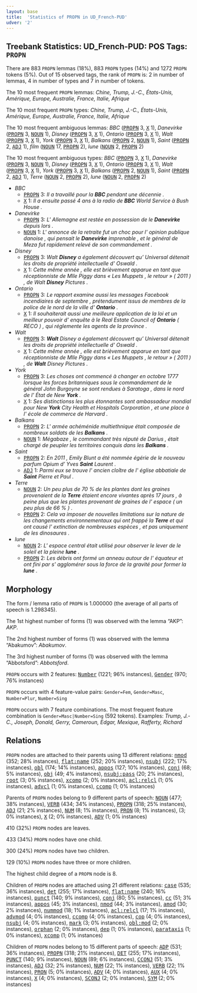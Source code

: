 ```yaml
---
layout: base
title:  'Statistics of PROPN in UD_French-PUD'
udver: '2'
---
```


## Treebank Statistics: UD_French-PUD: POS Tags: `PROPN`

There are 883 `PROPN` lemmas (18%), 883 `PROPN` types (14%) and 1272 `PROPN` tokens (5%).
Out of 15 observed tags, the rank of `PROPN` is: 2 in number of lemmas, 4 in number of types and 7 in number of tokens.

The 10 most frequent `PROPN` lemmas: <em>Chine, Trump, J.-C., États-Unis, Amérique, Europe, Australie, France, Italie, Afrique</em>

The 10 most frequent `PROPN` types:  <em>Chine, Trump, J.-C., États-Unis, Amérique, Europe, Australie, France, Italie, Afrique</em>

The 10 most frequent ambiguous lemmas: <em>BBC</em> (<tt><a href="fr_pud-pos-PROPN.html">PROPN</a></tt> 3, <tt><a href="fr_pud-pos-X.html">X</a></tt> 1), <em>Danevirke</em> (<tt><a href="fr_pud-pos-PROPN.html">PROPN</a></tt> 3, <tt><a href="fr_pud-pos-NOUN.html">NOUN</a></tt> 1), <em>Disney</em> (<tt><a href="fr_pud-pos-PROPN.html">PROPN</a></tt> 3, <tt><a href="fr_pud-pos-X.html">X</a></tt> 1), <em>Ontario</em> (<tt><a href="fr_pud-pos-PROPN.html">PROPN</a></tt> 3, <tt><a href="fr_pud-pos-X.html">X</a></tt> 1), <em>Walt</em> (<tt><a href="fr_pud-pos-PROPN.html">PROPN</a></tt> 3, <tt><a href="fr_pud-pos-X.html">X</a></tt> 1), <em>York</em> (<tt><a href="fr_pud-pos-PROPN.html">PROPN</a></tt> 3, <tt><a href="fr_pud-pos-X.html">X</a></tt> 1), <em>Balkans</em> (<tt><a href="fr_pud-pos-PROPN.html">PROPN</a></tt> 2, <tt><a href="fr_pud-pos-NOUN.html">NOUN</a></tt> 1), <em>Saint</em> (<tt><a href="fr_pud-pos-PROPN.html">PROPN</a></tt> 2, <tt><a href="fr_pud-pos-ADJ.html">ADJ</a></tt> 1), <em>film</em> (<tt><a href="fr_pud-pos-NOUN.html">NOUN</a></tt> 17, <tt><a href="fr_pud-pos-PROPN.html">PROPN</a></tt> 2), <em>lune</em> (<tt><a href="fr_pud-pos-NOUN.html">NOUN</a></tt> 2, <tt><a href="fr_pud-pos-PROPN.html">PROPN</a></tt> 2)

The 10 most frequent ambiguous types:  <em>BBC</em> (<tt><a href="fr_pud-pos-PROPN.html">PROPN</a></tt> 3, <tt><a href="fr_pud-pos-X.html">X</a></tt> 1), <em>Danevirke</em> (<tt><a href="fr_pud-pos-PROPN.html">PROPN</a></tt> 3, <tt><a href="fr_pud-pos-NOUN.html">NOUN</a></tt> 1), <em>Disney</em> (<tt><a href="fr_pud-pos-PROPN.html">PROPN</a></tt> 3, <tt><a href="fr_pud-pos-X.html">X</a></tt> 1), <em>Ontario</em> (<tt><a href="fr_pud-pos-PROPN.html">PROPN</a></tt> 3, <tt><a href="fr_pud-pos-X.html">X</a></tt> 1), <em>Walt</em> (<tt><a href="fr_pud-pos-PROPN.html">PROPN</a></tt> 3, <tt><a href="fr_pud-pos-X.html">X</a></tt> 1), <em>York</em> (<tt><a href="fr_pud-pos-PROPN.html">PROPN</a></tt> 3, <tt><a href="fr_pud-pos-X.html">X</a></tt> 1), <em>Balkans</em> (<tt><a href="fr_pud-pos-PROPN.html">PROPN</a></tt> 2, <tt><a href="fr_pud-pos-NOUN.html">NOUN</a></tt> 1), <em>Saint</em> (<tt><a href="fr_pud-pos-PROPN.html">PROPN</a></tt> 2, <tt><a href="fr_pud-pos-ADJ.html">ADJ</a></tt> 1), <em>Terre</em> (<tt><a href="fr_pud-pos-NOUN.html">NOUN</a></tt> 2, <tt><a href="fr_pud-pos-PROPN.html">PROPN</a></tt> 2), <em>lune</em> (<tt><a href="fr_pud-pos-NOUN.html">NOUN</a></tt> 2, <tt><a href="fr_pud-pos-PROPN.html">PROPN</a></tt> 2)


* <em>BBC</em>
  * <tt><a href="fr_pud-pos-PROPN.html">PROPN</a></tt> 3: <em>Il a travaillé pour la <b>BBC</b> pendant une décennie .</em>
  * <tt><a href="fr_pud-pos-X.html">X</a></tt> 1: <em>Il a ensuite passé 4 ans à la radio de <b>BBC</b> World Service à Bush House .</em>
* <em>Danevirke</em>
  * <tt><a href="fr_pud-pos-PROPN.html">PROPN</a></tt> 3: <em>L' Allemagne est restée en possession de le <b>Danevirke</b> depuis lors .</em>
  * <tt><a href="fr_pud-pos-NOUN.html">NOUN</a></tt> 1: <em>L' annonce de la retraite fut un choc pour l' opinion publique danoise , qui pensait le <b>Danevirke</b> imprenable , et le général de Meza fut rapidement relevé de son commandement .</em>
* <em>Disney</em>
  * <tt><a href="fr_pud-pos-PROPN.html">PROPN</a></tt> 3: <em>Walt <b>Disney</b> a également découvert qu’ Universal détenait les droits de propriété intellectuelle d' Oswald .</em>
  * <tt><a href="fr_pud-pos-X.html">X</a></tt> 1: <em>Cette même année , elle est brièvement apparue en tant que réceptionniste de Mlle Piggy dans « Les Muppets , le retour » ( 2011 ) , de Walt <b>Disney</b> Pictures .</em>
* <em>Ontario</em>
  * <tt><a href="fr_pud-pos-PROPN.html">PROPN</a></tt> 3: <em>Le rapport examine aussi les messages Facebook incendiaires de septembre , prétendument issus de membres de la police de le nord de la ville d' <b>Ontario</b> .</em>
  * <tt><a href="fr_pud-pos-X.html">X</a></tt> 1: <em>Il souhaiterait aussi une meilleure application de la loi et un meilleur pouvoir d' enquête à le Real Estate Council of <b>Ontario</b> ( RECO ) , qui réglemente les agents de la province .</em>
* <em>Walt</em>
  * <tt><a href="fr_pud-pos-PROPN.html">PROPN</a></tt> 3: <em><b>Walt</b> Disney a également découvert qu’ Universal détenait les droits de propriété intellectuelle d' Oswald .</em>
  * <tt><a href="fr_pud-pos-X.html">X</a></tt> 1: <em>Cette même année , elle est brièvement apparue en tant que réceptionniste de Mlle Piggy dans « Les Muppets , le retour » ( 2011 ) , de <b>Walt</b> Disney Pictures .</em>
* <em>York</em>
  * <tt><a href="fr_pud-pos-PROPN.html">PROPN</a></tt> 3: <em>Les choses ont commencé à changer en octobre 1777 lorsque les forces britanniques sous le commandement de le général John Burgoyne se sont rendues à Saratoga , dans le nord de l' État de New <b>York</b> .</em>
  * <tt><a href="fr_pud-pos-X.html">X</a></tt> 1: <em>Ses distinctionss les plus étonnantes sont ambassadeur mondial pour New <b>York</b> City Health et Hospitals Corporation , et une place à l' école de commerce de Harvard .</em>
* <em>Balkans</em>
  * <tt><a href="fr_pud-pos-PROPN.html">PROPN</a></tt> 2: <em>L' armée achéménide multiethnique était composée de nombreux soldats de les <b>Balkans</b> .</em>
  * <tt><a href="fr_pud-pos-NOUN.html">NOUN</a></tt> 1: <em>Mégabaze , le commandant très réputé de Darius , était chargé de peupler les territoires conquis dans les <b>Balkans</b> .</em>
* <em>Saint</em>
  * <tt><a href="fr_pud-pos-PROPN.html">PROPN</a></tt> 2: <em>En 2011 , Emily Blunt a été nommée égérie de le nouveau parfum Opium d’ Yves <b>Saint</b> Laurent .</em>
  * <tt><a href="fr_pud-pos-ADJ.html">ADJ</a></tt> 1: <em>Parmi eux se trouve l' ancien cloître de l' église abbatiale de <b>Saint</b> Pierre et Paul .</em>
* <em>Terre</em>
  * <tt><a href="fr_pud-pos-NOUN.html">NOUN</a></tt> 2: <em>Un peu plus de 70 % de les plantes dont les graines provenaient de la <b>Terre</b> étaient encore vivantes après 17 jours , à peine plus que les plantes provenant de graines de l' espace ( un peu plus de 66 % ) .</em>
  * <tt><a href="fr_pud-pos-PROPN.html">PROPN</a></tt> 2: <em>Cela va imposer de nouvelles limitations sur la nature de les changements environnementaux qui ont frappé la <b>Terre</b> et qui ont causé l' extinction de nombreuses espèces , et pas uniquement de les dinosaures .</em>
* <em>lune</em>
  * <tt><a href="fr_pud-pos-NOUN.html">NOUN</a></tt> 2: <em>L' espace central était utilisé pour observer le lever de le soleil et la pleine <b>lune</b> .</em>
  * <tt><a href="fr_pud-pos-PROPN.html">PROPN</a></tt> 2: <em>Les débris ont formé un anneau autour de l' équateur et ont fini par s' agglomérer sous la force de la gravité pour former la <b>lune</b> .</em>

## Morphology

The form / lemma ratio of `PROPN` is 1.000000 (the average of all parts of speech is 1.298345).

The 1st highest number of forms (1) was observed with the lemma “AKP”: <em>AKP</em>.

The 2nd highest number of forms (1) was observed with the lemma “Abakumov”: <em>Abakumov</em>.

The 3rd highest number of forms (1) was observed with the lemma “Abbotsford”: <em>Abbotsford</em>.

`PROPN` occurs with 2 features: <tt><a href="fr_pud-feat-Number.html">Number</a></tt> (1221; 96% instances), <tt><a href="fr_pud-feat-Gender.html">Gender</a></tt> (970; 76% instances)

`PROPN` occurs with 4 feature-value pairs: `Gender=Fem`, `Gender=Masc`, `Number=Plur`, `Number=Sing`

`PROPN` occurs with 7 feature combinations.
The most frequent feature combination is `Gender=Masc|Number=Sing` (592 tokens).
Examples: <em>Trump, J.-C., Joseph, Donald, Gerry, Cameroun, Edgar, Mexique, Rafferty, Richard</em>


## Relations

`PROPN` nodes are attached to their parents using 13 different relations: <tt><a href="fr_pud-dep-nmod.html">nmod</a></tt> (352; 28% instances), <tt><a href="fr_pud-dep-flat-name.html">flat:name</a></tt> (252; 20% instances), <tt><a href="fr_pud-dep-nsubj.html">nsubj</a></tt> (222; 17% instances), <tt><a href="fr_pud-dep-obl.html">obl</a></tt> (174; 14% instances), <tt><a href="fr_pud-dep-appos.html">appos</a></tt> (127; 10% instances), <tt><a href="fr_pud-dep-conj.html">conj</a></tt> (68; 5% instances), <tt><a href="fr_pud-dep-obj.html">obj</a></tt> (49; 4% instances), <tt><a href="fr_pud-dep-nsubj-pass.html">nsubj:pass</a></tt> (20; 2% instances), <tt><a href="fr_pud-dep-root.html">root</a></tt> (3; 0% instances), <tt><a href="fr_pud-dep-xcomp.html">xcomp</a></tt> (2; 0% instances), <tt><a href="fr_pud-dep-acl-relcl.html">acl:relcl</a></tt> (1; 0% instances), <tt><a href="fr_pud-dep-advcl.html">advcl</a></tt> (1; 0% instances), <tt><a href="fr_pud-dep-ccomp.html">ccomp</a></tt> (1; 0% instances)

Parents of `PROPN` nodes belong to 9 different parts of speech: <tt><a href="fr_pud-pos-NOUN.html">NOUN</a></tt> (477; 38% instances), <tt><a href="fr_pud-pos-VERB.html">VERB</a></tt> (434; 34% instances), <tt><a href="fr_pud-pos-PROPN.html">PROPN</a></tt> (318; 25% instances), <tt><a href="fr_pud-pos-ADJ.html">ADJ</a></tt> (21; 2% instances), <tt><a href="fr_pud-pos-NUM.html">NUM</a></tt> (8; 1% instances), <tt><a href="fr_pud-pos-PRON.html">PRON</a></tt> (8; 1% instances),  (3; 0% instances), <tt><a href="fr_pud-pos-X.html">X</a></tt> (2; 0% instances), <tt><a href="fr_pud-pos-ADV.html">ADV</a></tt> (1; 0% instances)

410 (32%) `PROPN` nodes are leaves.

433 (34%) `PROPN` nodes have one child.

300 (24%) `PROPN` nodes have two children.

129 (10%) `PROPN` nodes have three or more children.

The highest child degree of a `PROPN` node is 8.

Children of `PROPN` nodes are attached using 21 different relations: <tt><a href="fr_pud-dep-case.html">case</a></tt> (535; 36% instances), <tt><a href="fr_pud-dep-det.html">det</a></tt> (255; 17% instances), <tt><a href="fr_pud-dep-flat-name.html">flat:name</a></tt> (240; 16% instances), <tt><a href="fr_pud-dep-punct.html">punct</a></tt> (140; 9% instances), <tt><a href="fr_pud-dep-conj.html">conj</a></tt> (80; 5% instances), <tt><a href="fr_pud-dep-cc.html">cc</a></tt> (51; 3% instances), <tt><a href="fr_pud-dep-appos.html">appos</a></tt> (45; 3% instances), <tt><a href="fr_pud-dep-nmod.html">nmod</a></tt> (44; 3% instances), <tt><a href="fr_pud-dep-amod.html">amod</a></tt> (30; 2% instances), <tt><a href="fr_pud-dep-nummod.html">nummod</a></tt> (18; 1% instances), <tt><a href="fr_pud-dep-acl-relcl.html">acl:relcl</a></tt> (17; 1% instances), <tt><a href="fr_pud-dep-advmod.html">advmod</a></tt> (4; 0% instances), <tt><a href="fr_pud-dep-ccomp.html">ccomp</a></tt> (4; 0% instances), <tt><a href="fr_pud-dep-cop.html">cop</a></tt> (4; 0% instances), <tt><a href="fr_pud-dep-nsubj.html">nsubj</a></tt> (4; 0% instances), <tt><a href="fr_pud-dep-mark.html">mark</a></tt> (3; 0% instances), <tt><a href="fr_pud-dep-obl-mod.html">obl:mod</a></tt> (2; 0% instances), <tt><a href="fr_pud-dep-orphan.html">orphan</a></tt> (2; 0% instances), <tt><a href="fr_pud-dep-dep.html">dep</a></tt> (1; 0% instances), <tt><a href="fr_pud-dep-parataxis.html">parataxis</a></tt> (1; 0% instances), <tt><a href="fr_pud-dep-xcomp.html">xcomp</a></tt> (1; 0% instances)

Children of `PROPN` nodes belong to 15 different parts of speech: <tt><a href="fr_pud-pos-ADP.html">ADP</a></tt> (531; 36% instances), <tt><a href="fr_pud-pos-PROPN.html">PROPN</a></tt> (318; 21% instances), <tt><a href="fr_pud-pos-DET.html">DET</a></tt> (255; 17% instances), <tt><a href="fr_pud-pos-PUNCT.html">PUNCT</a></tt> (140; 9% instances), <tt><a href="fr_pud-pos-NOUN.html">NOUN</a></tt> (89; 6% instances), <tt><a href="fr_pud-pos-CCONJ.html">CCONJ</a></tt> (51; 3% instances), <tt><a href="fr_pud-pos-ADJ.html">ADJ</a></tt> (32; 2% instances), <tt><a href="fr_pud-pos-NUM.html">NUM</a></tt> (22; 1% instances), <tt><a href="fr_pud-pos-VERB.html">VERB</a></tt> (22; 1% instances), <tt><a href="fr_pud-pos-PRON.html">PRON</a></tt> (5; 0% instances), <tt><a href="fr_pud-pos-ADV.html">ADV</a></tt> (4; 0% instances), <tt><a href="fr_pud-pos-AUX.html">AUX</a></tt> (4; 0% instances), <tt><a href="fr_pud-pos-X.html">X</a></tt> (4; 0% instances), <tt><a href="fr_pud-pos-SCONJ.html">SCONJ</a></tt> (2; 0% instances), <tt><a href="fr_pud-pos-SYM.html">SYM</a></tt> (2; 0% instances)

